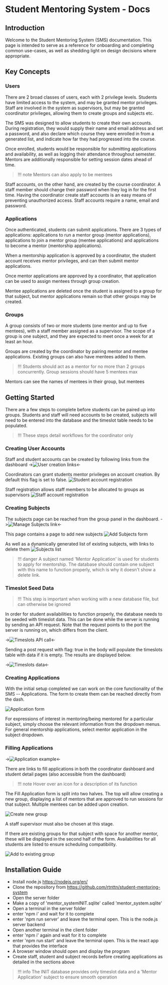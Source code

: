 # Student Mentoring System - Docs



## Introduction

Welcome to the Student Mentoring System (SMS) documentation.
This page is intended to serve as a reference for onboarding and completing common use-cases, as well as shedding light on design decisions where appropriate.

## Key Concepts

### Users

There are 2 broad classes of users, each with 2 privilege levels.
Students have limited access to the system, and may be granted mentor privileges.
Staff are involved in the system as supervisors, but may be granted coordinator privileges, allowing them to create groups and subjects etc.

The SMS was designed to allow students to create their own accounts. During registration, they would supply their name and email address and set a password, and also declare which course they were enrolled in from a generated list, and indicate how far they had progressed into the course.

Once enrolled, students would be responsible for submitting applications and availability, as well as logging their attendance throughout semester. Mentors are additionally responsible for setting session dates ahead of time.

> !!! note Mentors can also apply to be mentees

Staff accounts, on the other hand, are created by the course coordinator. A staff member should change their password when they log in for the first time. Having the coordinator create staff accounts is an easy means of preventing unauthorized access. Staff accounts require a name, email and password.

### Applications

Once authenticated, students can submit applications. There are 3 types of applications: applications to run a mentor group (mentor applications), applications to join a mentor group (mentee applications) and applications to become a mentor (mentorship applications).

When a mentorship application is approved by a coordinator, the student account receives mentor privileges, and can then submit mentor applications.

Once mentor applications are approved by a coordinator, that application can be used to assign mentees through group creation.

Mentee applications are deleted once the student is assigned to a group for that subject, but mentor applications remain so that other groups may be created.

### Groups

A group consists of two or more students (one mentor and up to five mentees), with a staff member assigned as a supervisor. The scope of a group is one subject, and they are expected to meet once a week for at least an hour.

Groups are created by the coordinator by pairing mentor and mentee applications. Existing groups can also have mentees added to them.

> !!! Students should act as a mentor for no more than 2 groups concurrently. Group sessions should have 5 mentees max

Mentors can see the names of mentees in their group, but mentees


## Getting Started

There are a few steps to complete before students can be paired up into groups. Students and staff will need accounts to be created, subjects will need to be entered into the database and the timeslot table needs to be populated.

> !!! These steps detail workflows for the coordinator only

### Creating User Accounts

Staff and student accounts can be created by following links from the dashboard
->![User creation links](https://i.imgur.com/DAgqgVP.png)<-

Coordinators can grant students mentor privileges on account creation. By default this flag is set to false.
![Student account registration](https://i.imgur.com/mb393T4.pnga)

Staff registration allows staff members to be allocated to groups as supervisors
![Staff account registration](https://i.imgur.com/DQhuT4J.png)

### Creating Subjects

The subjects page can be reached from the group panel in the dashboard.
->![Manage Subjects link](https://i.imgur.com/XWnzxwD.png)<-

This page contains a page to add new subjects
![Add Subjects form](https://i.imgur.com/kP27A7h.png)

As well as a dynamically generated list of existing subjects, with links to delete them
![Subjects list](https://i.imgur.com/p5yphEq.png)

> !!! danger A subject named 'Mentor Application' is used for students to apply for mentorship. The database should contain one subject with this name to function properly, which is why it doesn't show a delete link.

### Timeslot Seed Data

> !!! This step is important when working with a new database file, but can otherwise be ignored

In order for student availabilities to function properly, the database needs to be seeded with timeslot data. This can be done while the server is running by sending an API request. Note that the request points to the port the server is running on, which differs from the client.

->![Timeslots API call](https://i.imgur.com/GJwopdU.png)<-

Sending a post request with flag: true in the body will populate the timeslots table with data if it is empty. The results are displayed below.

->![Timeslots data](https://i.imgur.com/7CY710I.png)<-


### Creating Applications

With the initial setup completed we can work on the core functionality of the SMS -- Applications. The form to create them can be reached directly from the dash.

![Application form](https://i.imgur.com/cTbuES5.png)

For expressions of interest in mentoring/being mentored for a particular subject, simply choose the relevant information from the dropdown menus. For general mentorship applications, select mentor application in the subject dropdown.



### Filling Applications

->![Application example](https://i.imgur.com/gF1R2Mb.png)<-

There are links to fill applications in both the coordinator dashboard and student detail pages (also accessible from the dashboard)

> !!! note Hover over an icon for a description of its function

The Fill Application form is split into two halves. The top will allow creating a new group, displaying a list of mentors that are approved to run sessions for that subject. Multiple mentees can be added upon creation.

![Create new group](https://i.imgur.com/f4Wucda.png)

 A staff supervisor must also be chosen at this stage.

If there are existing groups for that subject with space for another mentor, these will be displayed in the second half of the form. Availabilities for all students are listed to ensure scheduling compatibility.

![Add to existing group](https://i.imgur.com/KEkXMUc.png)

## Installation Guide
- Install node.js https://nodejs.org/en/
- Clone the repository from https://github.com/rtnttn/student-mentoring-system
- Open the server folder
- Make a copy of 'mentor_systemINIT.sqlite' called 'mentor_system.sqlite'
- Open a terminal in the server folder
- enter 'npm i' and wait for it to complete
- enter 'npm run server' and leave the terminal open. This is the node.js server backend
- Open another terminal in the client folder
- enter 'npm i' again and wait for it to complete
- enter 'npm run start' and leave the terminal open. This is the react app that provides the interface
- A browser window should open and display the program
- Create staff, student and subject records before creating applications as detailed in the sections above

> !!! info The INIT database provides only timeslot data and a 'Mentor Application' subject to ensure smooth operation
